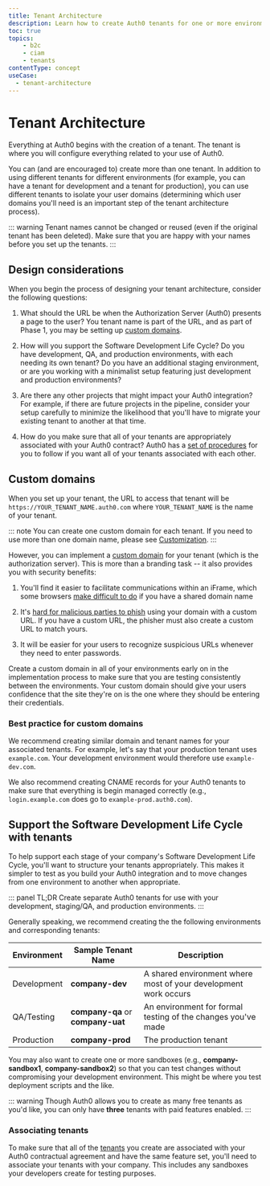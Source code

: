 ```yaml
---
title: Tenant Architecture
description: Learn how to create Auth0 tenants for one or more environments
toc: true
topics:
    - b2c
    - ciam
    - tenants
contentType: concept
useCase:
  - tenant-architecture
---
```

# Tenant Architecture

Everything at Auth0 begins with the creation of a tenant. The tenant is where you will configure everything related to your use of Auth0.

You can (and are encouraged to) create more than one tenant. In addition to using different tenants for different environments (for example, you can have a tenant for development and a tenant for production), you can use different tenants to isolate your user domains (determining which user domains you'll need is an important step of the tenant architecture process).

::: warning
Tenant names cannot be changed or reused (even if the original tenant has been deleted). Make sure that you are happy with your names before you set up the tenants.
:::

## Design considerations

When you begin the process of designing your tenant architecture, consider the following questions:

1. What should the URL be when the Authorization Server (Auth0) presents a page to the user? You tenant name is part of the URL, and as part of Phase 1, you may be setting up [custom domains](#custom-domains).

1. How will you support the Software Development Life Cycle? Do you have development, QA, and production environments, with each needing its own tenant? Do you have an additional staging environment, or are you working with a minimalist setup featuring just development and production environments?

1. Are there any other projects that might impact your Auth0 integration? For example, if there are future projects in the pipeline, consider your setup carefully to minimize the likelihood that you'll have to migrate your existing tenant to another at that time.

1. How do you make sure that all of your tenants are appropriately associated with your Auth0 contract? Auth0 has a [set of procedures](#associating-tenants) for you to follow if you want all of your tenants associated with each other.

## Custom domains

When you set up your tenant, the URL to access that tenant will be `https://YOUR_TENANT_NAME.auth0.com` where `YOUR_TENANT_NAME` is the name of your tenant. 

::: note
You can create one custom domain for each tenant. If you need to use more than one domain name, please see [Customization](#).
:::

However, you can implement a [custom domain](/custom-domains) for your tenant (which is the authorization server). This is more than a branding task -- it also provides you with security benefits:

1. You'll find it easier to facilitate communications within an iFrame, which some browsers [make difficult to do](/api-auth/token-renewal-in-safari) if you have a shared domain name

1. It's [hard for malicious parties to phish](https://auth0.com/blog/introducing-custom-domains-preview-with-auth0/) using your domain with a custom URL. If you have a custom URL, the phisher must also create a custom URL to match yours.

1. It will be easier for your users to recognize suspicious URLs whenever they need to enter passwords.

Create a custom domain in all of your environments early on in the implementation process to make sure that you are testing consistently between the environments. Your custom domain should give your users confidence that the site they're on is the one where they should be entering their credentials.

### Best practice for custom domains

We recommend creating similar domain and tenant names for your associated tenants. For example, let's say that your production tenant uses `example.com`. Your development environment would therefore use `example-dev.com`.

We also recommend creating CNAME records for your Auth0 tenants to make sure that everything is begin managed correctly (e.g., `login.example.com` does go to `example-prod.auth0.com`).

## Support the Software Development Life Cycle with tenants

To help support each stage of your company's Software Development Life Cycle, you'll want to structure your tenants appropriately. This makes it simpler to test as you build your Auth0 integration and to move changes from one environment to another when appropriate.

::: panel TL;DR
Create separate Auth0 tenants for use with your development, staging/QA, and production environments.
:::

Generally speaking, we recommend creating the the following environments and corresponding tenants:

| Environment | Sample Tenant Name | Description |
| - | - | - |
| Development | **company-dev** | A shared environment where most of your development work occurs |
| QA/Testing | **company-qa** or **company-uat** | An environment for formal testing of the changes you've made |
| Production | **company-prod** | The production tenant |

You may also want to create one or more sandboxes (e.g., **company-sandbox1**, **company-sandbox2**) so that you can test changes without compromising your development environment. This might be where you test deployment scripts and the like.

::: warning
Though Auth0 allows you to create as many free tenants as you'd like, you can only have **three** tenants with paid features enabled.
:::

### Associating tenants

To make sure that all of the [tenants](dev-lifecycle/child-tenants) you create are associated with your Auth0 contractual agreement and have the same feature set, you'll need to associate your tenants with your company. This includes any sandboxes your developers create for testing purposes.
